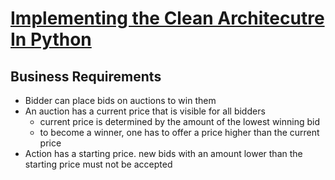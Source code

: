 # [Implementing the Clean Architecutre In Python](https://github.com/Enforcer/clean-architecture)

## Business Requirements

- Bidder can place bids on auctions to win them
- An auction has a current price that is visible for all bidders
  - current price is determined by the amount of the lowest winning bid
  - to become a winner, one has to offer a price higher than the current price
- Action has a starting price. new bids with an amount lower than the starting price must not be accepted
